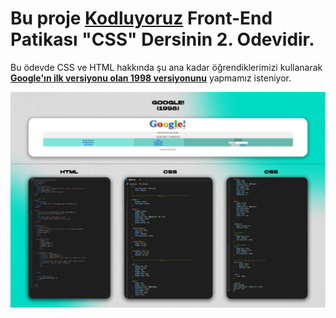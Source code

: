 # Bu proje [Kodluyoruz](https://kodluyoruz.org) Front-End Patikası "CSS" Dersinin 2. Odevidir.

Bu ödevde CSS ve HTML hakkında şu ana kadar öğrendiklerimizi kullanarak [**Google'ın ilk versiyonu olan 1998 versiyonunu**](https://web.archive.org/web/19981202230410if_/http://www.google.com/) yapmamız isteniyor.

![](CSS_Odev_2.png)